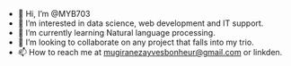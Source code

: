 - 👋 Hi, I’m @MYB703
- 👀 I’m interested in data science, web development and IT support.
- 🌱 I’m currently learning Natural language processing.
- 💞️ I’m looking to collaborate on any project that falls into my trio.
- 📫 How to reach me at mugiranezayvesbonheur@gmail.com or linkden.

<!---
MYB703/MYB703 is a ✨ special ✨ repository because its `README.md` (this file) appears on your GitHub profile.
You can click the Preview link to take a look at your changes.
--->
